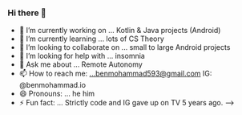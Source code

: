 ### Hi there 👋



- 🔭 I’m currently working on ... Kotlin & Java projects (Android)
- 🌱 I’m currently learning ... lots of CS Theory
- 👯 I’m looking to collaborate on ... small to large Android projects
- 🤔 I’m looking for help with ... insomnia
- 💬 Ask me about ... Remote Autonomy
- 📫 How to reach me: ...benmohammad593@gmail.com IG: @benmohammad.io
- 😄 Pronouns: ... he him 
- ⚡ Fun fact: ... Strictly code and IG gave up on TV 5 years ago.
-->
